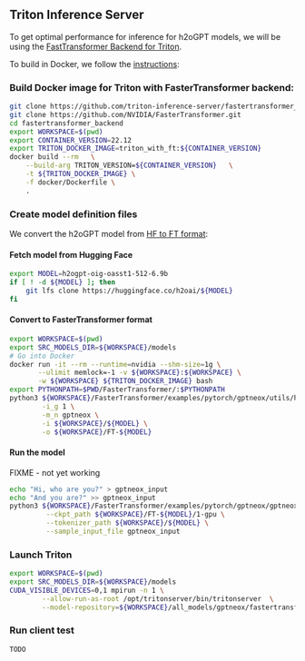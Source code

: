 ## Triton Inference Server

To get optimal performance for inference for h2oGPT models, we will be using the [FastTransformer Backend for Triton](https://github.com/triton-inference-server/fastertransformer_backend/).

To build in Docker, we follow the [instructions](https://github.com/triton-inference-server/fastertransformer_backend/blob/main/README.md#setup):

### Build Docker image for Triton with FasterTransformer backend:

```bash
git clone https://github.com/triton-inference-server/fastertransformer_backend.git
git clone https://github.com/NVIDIA/FasterTransformer.git
cd fastertransformer_backend
export WORKSPACE=$(pwd)
export CONTAINER_VERSION=22.12
export TRITON_DOCKER_IMAGE=triton_with_ft:${CONTAINER_VERSION}
docker build --rm   \
    --build-arg TRITON_VERSION=${CONTAINER_VERSION}   \
    -t ${TRITON_DOCKER_IMAGE} \
    -f docker/Dockerfile \
    .
```

### Create model definition files

We convert the h2oGPT model from [HF to FT format](https://github.com/NVIDIA/FasterTransformer/pull/569):

####  Fetch model from Hugging Face
```bash
export MODEL=h2ogpt-oig-oasst1-512-6.9b
if [ ! -d ${MODEL} ]; then
    git lfs clone https://huggingface.co/h2oai/${MODEL}
fi
```

####  Convert to FasterTransformer format

```bash
export WORKSPACE=$(pwd)
export SRC_MODELS_DIR=${WORKSPACE}/models
# Go into Docker
docker run -it --rm --runtime=nvidia --shm-size=1g \
       --ulimit memlock=-1 -v ${WORKSPACE}:${WORKSPACE} \
       -w ${WORKSPACE} ${TRITON_DOCKER_IMAGE} bash
export PYTHONPATH=$PWD/FasterTransformer/:$PYTHONPATH
python3 ${WORKSPACE}/FasterTransformer/examples/pytorch/gptneox/utils/huggingface_gptneox_convert.py \
        -i_g 1 \
        -m_n gptneox \
        -i ${WORKSPACE}/${MODEL} \
        -o ${WORKSPACE}/FT-${MODEL}
```

####  Run the model

FIXME - not yet working
```bash
echo "Hi, who are you?" > gptneox_input
echo "And you are?" >> gptneox_input
python3 ${WORKSPACE}/FasterTransformer/examples/pytorch/gptneox/gptneox_example.py \
         --ckpt_path ${WORKSPACE}/FT-${MODEL}/1-gpu \
         --tokenizer_path ${WORKSPACE}/${MODEL} \
         --sample_input_file gptneox_input
```

### Launch Triton

```bash
export WORKSPACE=$(pwd)
export SRC_MODELS_DIR=${WORKSPACE}/models
CUDA_VISIBLE_DEVICES=0,1 mpirun -n 1 \
        --allow-run-as-root /opt/tritonserver/bin/tritonserver  \
        --model-repository=${WORKSPACE}/all_models/gptneox/fastertransformer/
```

### Run client test

```bash
TODO
```


